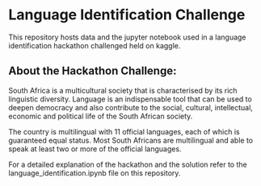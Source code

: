 # Language Identification Challenge

This repository hosts data and the jupyter notebook used in a language identification hackathon challenged held on kaggle.

## About the Hackathon Challenge:
South Africa is a multicultural society that is characterised by its rich linguistic diversity. Language is an indispensable tool that can be used to deepen democracy and also contribute to the social, cultural, intellectual, economic and political life of the South African society.

The country is multilingual with 11 official languages, each of which is guaranteed equal status. Most South Africans are multilingual and able to speak at least two or more of the official languages.

For a detailed explanation of the hackathon and the solution refer to the language_identification.ipynb file on this repository. 

